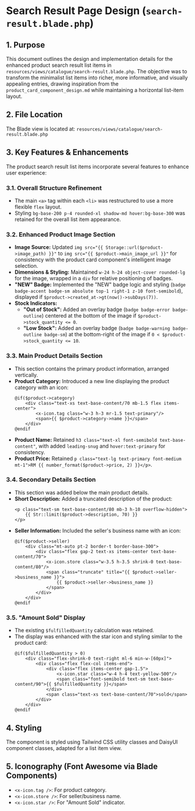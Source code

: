 # Search Result Page Design (`search-result.blade.php`)

## 1. Purpose

This document outlines the design and implementation details for the enhanced product search result list items in `resources/views/catalogue/search-result.blade.php`. The objective was to transform the minimalist list items into richer, more informative, and visually appealing entries, drawing inspiration from the `product_card_component_design.md` while maintaining a horizontal list-item layout.

## 2. File Location

The Blade view is located at:
`resources/views/catalogue/search-result.blade.php`

## 3. Key Features & Enhancements

The product search result list items incorporate several features to enhance user experience:

### 3.1. Overall Structure Refinement

*   The main `<a>` tag within each `<li>` was restructured to use a more flexible `flex` layout.
*   Styling `bg-base-200 p-4 rounded-xl shadow-md hover:bg-base-300` was retained for the overall list item appearance.

### 3.2. Enhanced Product Image Section

*   **Image Source:** Updated `img src="{{ Storage::url($product->image_path) }}"` to `img src="{{ $product->main_image_url }}"` for consistency with the product card component's intelligent image selection.
*   **Dimensions & Styling:** Maintained `w-24 h-24 object-cover rounded-lg` for the image, wrapped in a `div` for relative positioning of badges.
*   **"NEW" Badge:** Implemented the "NEW" badge logic and styling (`badge badge-accent badge-sm absolute top-1 right-1 z-10 font-semibold`), displayed if `$product->created_at->gt(now()->subDays(7))`.
*   **Stock Indicators:**
    *   **"Out of Stock":** Added an overlay badge (`badge badge-error badge-outline`) centered at the bottom of the image if `$product->stock_quantity <= 0`.
    *   **"Low Stock":** Added an overlay badge (`badge badge-warning badge-outline badge-sm`) at the bottom-right of the image if `0 < $product->stock_quantity <= 10`.

### 3.3. Main Product Details Section

*   This section contains the primary product information, arranged vertically.
*   **Product Category:** Introduced a new line displaying the product category with an icon:
    ```blade
    @if($product->category)
        <div class="text-xs text-base-content/70 mb-1.5 flex items-center">
            <x-icon.tag class="w-3 h-3 mr-1.5 text-primary"/>
            <span>{{ $product->category->name }}</span>
        </div>
    @endif
    ```
*   **Product Name:** Retained `h3 class="text-xl font-semibold text-base-content"`, with added `leading-snug` and `hover:text-primary` for consistency.
*   **Product Price:** Retained `p class="text-lg text-primary font-medium mt-1">RM {{ number_format($product->price, 2) }}</p>`.

### 3.4. Secondary Details Section

*   This section was added below the main product details.
*   **Short Description:** Added a truncated description of the product:
    ```blade
    <p class="text-sm text-base-content/80 mb-3 h-10 overflow-hidden">
        {{ Str::limit($product->description, 70) }}
    </p>
    ```
*   **Seller Information:** Included the seller's business name with an icon:
    ```blade
    @if($product->seller)
        <div class="mt-auto pt-2 border-t border-base-300">
            <div class="flex gap-2 text-xs items-center text-base-content/70">
                <x-icon.store class="w-3.5 h-3.5 shrink-0 text-base-content/80"/>
                <span class="truncate" title="{{ $product->seller->business_name }}">
                    {{ $product->seller->business_name }}
                </span>
            </div>
        </div>
    @endif
    ```

### 3.5. "Amount Sold" Display

*   The existing `$fulfilledQuantity` calculation was retained.
*   The display was enhanced with the star icon and styling similar to the product card:
    ```blade
    @if($fulfilledQuantity > 0)
        <div class="flex-shrink-0 text-right ml-6 min-w-[60px]">
            <div class="flex flex-col items-end">
                <div class="flex items-center gap-1.5">
                    <x-icon.star class="w-4 h-4 text-yellow-500"/>
                    <span class="font-semibold text-sm text-base-content/90">{{ $fulfilledQuantity }}</span>
                </div>
                <span class="text-xs text-base-content/70">sold</span>
            </div>
        </div>
    @endif
    ```

## 4. Styling

The component is styled using Tailwind CSS utility classes and DaisyUI component classes, adapted for a list item view.

## 5. Iconography (Font Awesome via Blade Components)

*   `<x-icon.tag />`: For product category.
*   `<x-icon.store />`: For seller/business name.
*   `<x-icon.star />`: For "Amount Sold" indicator.
